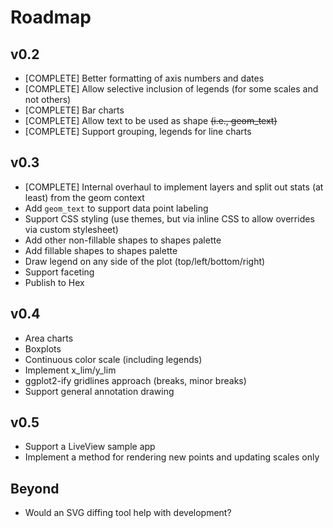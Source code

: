 # Roadmap

## v0.2 
* [COMPLETE] Better formatting of axis numbers and dates
* [COMPLETE] Allow selective inclusion of legends (for some scales and not others)
* [COMPLETE] Bar charts
* [COMPLETE] Allow text to be used as shape <s>(i.e., geom_text)</s>
* [COMPLETE] Support grouping, legends for line charts 

## v0.3 
* [COMPLETE] Internal overhaul to implement layers and split out stats (at least) from the geom context
* Add `geom_text` to support data point labeling
* Support CSS styling (use themes, but via inline CSS to allow overrides via custom stylesheet)
* Add other non-fillable shapes to shapes palette
* Add fillable shapes to shapes palette
* Draw legend on any side of the plot (top/left/bottom/right)
* Support faceting
* Publish to Hex

## v0.4
* Area charts
* Boxplots
* Continuous color scale (including legends)
* Implement x_lim/y_lim
* ggplot2-ify gridlines approach (breaks, minor breaks)
* Support general annotation drawing

## v0.5
* Support a LiveView sample app
* Implement a method for rendering new points and updating scales only

## Beyond
* Would an SVG diffing tool help with development?